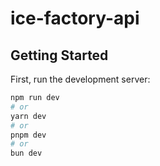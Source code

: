 # ice-factory-api

## Getting Started

First, run the development server:

```bash
npm run dev
# or
yarn dev
# or
pnpm dev
# or
bun dev
```